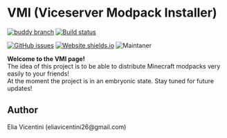 
  <h1>VMI (Viceserver Modpack Installer)</h1>
  
[![buddy branch](https://app.buddy.works/ilvice26/vmi/repository/branch/main/badge.svg?token=87a8765aecac8bc375f9d68eacc1667b86e9397a0051db6db074f071cc08d3f2 "buddy branch")](https://app.buddy.works/ilvice26/vmi/repository/branch/main)
[![Build status](https://ci.appveyor.com/api/projects/status/efo0n325mftbh623?svg=true)](https://ci.appveyor.com/project/IlVice26/vmi)
  
  [![GitHub issues](https://img.shields.io/github/issues/IlVice26/VMI.svg)](https://GitHub.com/IlVice26/VMI/issues/)
  [![Website shields.io](https://img.shields.io/website-up-down-green-red/http/viceserver.vpsgh.it.svg)](http://viceserver.vpsgh.it)
  ![Maintaner](https://img.shields.io/badge/maintainer-IlVice26-blue)
  
  <p>
    <b>Welcome to the VMI page!</b> <br>
    The idea of this project is to be able to distribute Minecraft modpacks very easily to your friends! <br>
    At the moment the project is in an embryonic state. Stay tuned for future updates!
  </p>
  <h2>Author</h2>
  <p>Elia Vicentini (eliavicentini26@gmail.com)</p>
